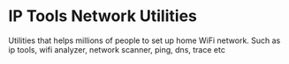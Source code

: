 # IP Tools Network Utilities
Utilities that helps millions of people to set up home WiFi network. Such as ip tools, wifi analyzer, network scanner, ping, dns, trace etc
